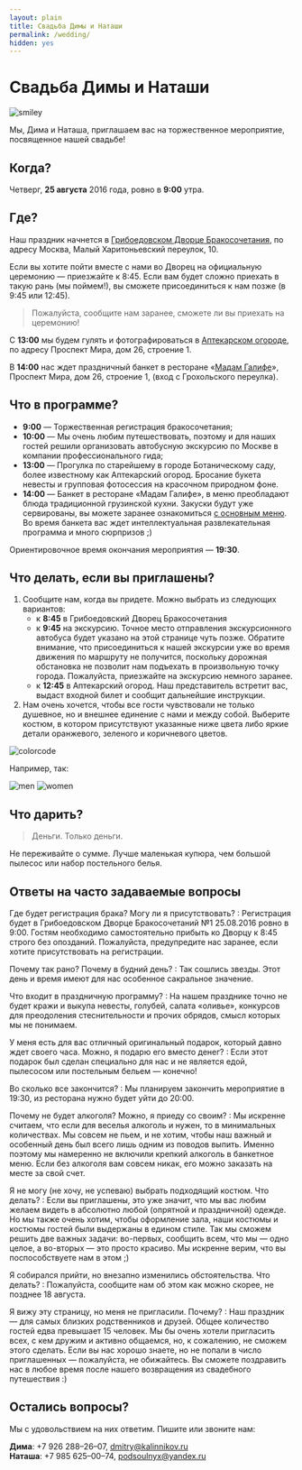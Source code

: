 ```yaml
---
layout: plain
title: Свадьба Димы и Наташи
permalink: /wedding/
hidden: yes
---
```


<h1 class="wheader wfont">Свадьба Димы и Наташи</h1>

![smiley](https://cdn-images-1.medium.com/max/2000/1*mMnEiVVEa7GwPx-BlSYWZw.jpeg)

Мы, Дима и Наташа, приглашаем вас на торжественное мероприятие, посвященное нашей свадьбе!

<h2>Когда?</h2>

Четверг, **25 августа** 2016 года, ровно в **9:00** утра.

<h2>Где?</h2>

Наш праздник начнется в [Грибоедовском Дворце Бракосочетания](http://zags.mos.ru/zags_moskvy/dvortsy/dvorets_brakosochetaniya_1/#fl1), по адресу Москва, Малый&nbsp;Харитоньевский переулок, 10.


Если вы хотите пойти вместе с нами во Дворец на официальную церемонию — приезжайте к 8:45. Если вам будет сложно приехать в такую рань (мы поймем!), вы сможете присоединиться к нам позже (в 9:45 или 12:45).

> Пожалуйста, сообщите нам заранее, сможете ли вы приехать на церемонию!

C **13:00** мы будем гулять и фотографироваться в [Аптекарском огороде](http://www.hortus.ru/), по адресу Проспект Мира, дом 26, строение 1.

В **14:00** нас ждет праздничный банкет в ресторане «[Мадам Галифе](http://madamgalife.ru/kontaktyi/)», Проспект Мира, дом 26, строение 1, (вход с Грохольского переулка).


<h2>Что в программе?</h2>

  - **9:00** — Торжественная регистрация бракосочетания;
  - **10:00** — Мы очень любим путешествовать, поэтому и для наших гостей решили организовать автобусную экскурсию по Москве в компании профессионального гида;
  - **13:00** — Прогулка по старейшему в городе Ботаническому саду, более известному как Аптекарский огород. Бросание букета невесты и групповая фотосессия на красочном природном фоне.
  - **14:00** — Банкет в ресторане «Мадам Галифе», в меню преобладают блюда традиционной грузинской кухни. Закуски будут уже сервированы, вы можете заранее ознакомиться [с основным меню](http://madamgalife.ru/menyu/kuhnya/).<br/>Во время банкета вас ждет интеллектуальная развлекательная программа и много сюрпризов ;)

Ориентировочное время окончания мероприятия — **19:30**.

<h2>Что делать, если вы приглашены?</h2>

  1. Сообщите нам, когда вы придете. Можно выбрать из следующих вариантов:
		- к **8:45** в Грибоедовский Дворец Бракосочетания
		- к **9:45** на экскурсию. Точное место отправления экскурсионного автобуса будет указано на этой странице чуть позже. Обратите внимание, что присоединиться к нашей экскурсии уже во время движения по маршруту не получится, поскольку дорожная обстановка не позволит нам подъехать в произвольную точку города. Пожалуйста, приезжайте на экскурсию немного заранее.
		- к **12:45** в Аптекарский огород. Наш представитель встретит вас, выдаст входной билет и сообщит дальнейшие инструкции.
  2. Нам очень хочется, чтобы все гости чувствовали не только душевное, но и внешнее единение с нами и между собой. Выберите костюм, в котором присутствуют указанные ниже цвета либо яркие детали оранжевого, зеленого и коричневого цветов.

  ![colorcode](https://cdn-images-1.medium.com/max/1600/1*6kEoecQ_rLmMoCrbRFhIig.png)

  Например, так:

  ![men](https://cdn-images-1.medium.com/max/1600/1*eOvL1WRHLGU6HEaFBGUZqg.png)
  ![women](https://cdn-images-1.medium.com/max/1600/1*R-Hrh816VbYurxNbkMzaVQ.png)

<h2>Что дарить?</h2>

> Деньги. Только деньги.

Не переживайте о сумме. Лучше маленькая купюра, чем большой пылесос или набор постельного белья.

<h2>Ответы на часто задаваемые вопросы</h2>

Где будет регистрация брака? Могу ли я присутствовать?
: Регистрация будет в Грибоедовском Дворце Бракосочетаний №1 25.08.2016 ровно в 9:00. Гостям необходимо самостоятельно прибыть ко Дворцу к 8:45 строго без опозданий. Пожалуйста, предупредите нас заранее, если хотите присутствовать на регистрации.

Почему так рано? Почему в будний день?
: Так сошлись звезды. Этот день и время имеют для нас особенное сакральное значение.

Что входит в праздничную программу?
: На нашем празднике точно не будет кражи и выкупа невесты, голубей, салата «оливье», конкурсов для преодоления стеснительности и прочих обрядов, смысл которых мы не понимаем.

У меня есть для вас отличный оригинальный подарок, который давно ждет своего часа. Можно, я подарю его вместо денег?
: Если этот подарок был сделан специально для нас и не является едой, пылесосом или постельным бельем — конечно!

Во сколько все закончится?
: Мы планируем закончить мероприятие в 19:30, из ресторана нужно будет уйти до 20:00. 

Почему не будет алкоголя? Можно, я приеду со своим?
: Мы искренне считаем, что если для веселья алкоголь и нужен, то в минимальных количествах. Мы совсем не пьем, и не хотим, чтобы наш важный и особенный день был всего лишь одним из поводов выпить. Именно поэтому мы намеренно не включили крепкий алкоголь в банкетное меню. Если без алкоголя вам совсем никак, его можно заказать на месте  за свой счет.

Я не могу (не хочу, не успеваю) выбрать подходящий костюм. Что делать?
: Если вы приглашены, это уже значит, что мы вас любим желаем видеть в абсолютно любой (опрятной и праздничной) одежде. Но мы также очень хотим, чтобы оформление зала, наши костюмы и костюмы гостей были выдержаны в едином стиле. Так мы сможем решить две важных задачи: во-первых, сообщить всем, что мы — одно целое, а во-вторых — это просто красиво. Мы искренне верим, что вы поспособствуете нам в этом ;)

Я собирался прийти, но внезапно изменились обстоятельства. Что делать?
: Пожалуйста, сообщите нам об этом как можно скорее, не позднее 18 августа.

Я вижу эту страницу, но меня не пригласили. Почему?
: Наш праздник — для самых близких родственников и друзей. Общее количество гостей едва превышает 15 человек. Мы бы очень хотели пригласить всех, с кем дружим и активно общаемся, но, к сожалению, не сможем этого сделать. Если вы нас хорошо знаете, но не попали в число приглашенных — пожалуйста, не обижайтесь. Вы сможете поздравить нас в любое время после нашего возвращения из свадебного путешествия :)

<h2>Остались вопросы?</h2>

Мы с удовольствием на них ответим. Пишите или звоните нам:

**Дима**: +7 926 288–26–07, [dmitry@kalinnikov.ru](dmitry@kalinnikov.ru)<br/>
**Наташа**: +7 985 625–00–74, [podsoulnyx@yandex.ru](podsoulnyx@yandex.ru)